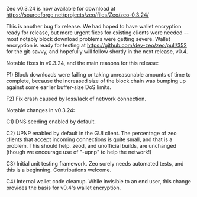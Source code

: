 Zeo v0.3.24 is now available for download at
https://sourceforge.net/projects/zeo/files/Zeo/zeo-0.3.24/

This is another bug fix release.  We had hoped to have wallet encryption ready for release, but more urgent fixes for existing clients were needed -- most notably block download problems were getting severe.  Wallet encryption is ready for testing at https://github.com/dev-zeo/zeo/pull/352 for the git-savvy, and hopefully will follow shortly in the next release, v0.4.

Notable fixes in v0.3.24, and the main reasons for this release:

F1) Block downloads were failing or taking unreasonable amounts of time to complete, because the increased size of the block chain was bumping up against some earlier buffer-size DoS limits.

F2) Fix crash caused by loss/lack of network connection.

Notable changes in v0.3.24:

C1) DNS seeding enabled by default.

C2) UPNP enabled by default in the GUI client.  The percentage of zeo clients that accept incoming connections is quite small, and that is a problem.  This should help.  zeod, and unofficial builds, are unchanged (though we encourage use of "-upnp" to help the network!)

C3) Initial unit testing framework.  Zeo sorely needs automated tests, and this is a beginning.  Contributions welcome.

C4) Internal wallet code cleanup.  While invisible to an end user, this change provides the basis for v0.4's wallet encryption.
